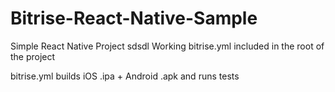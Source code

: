 # Bitrise-React-Native-Sample
Simple React Native Project 
sdsdl
Working bitrise.yml included in the root of the project

bitrise.yml builds iOS .ipa + Android .apk and runs tests 

